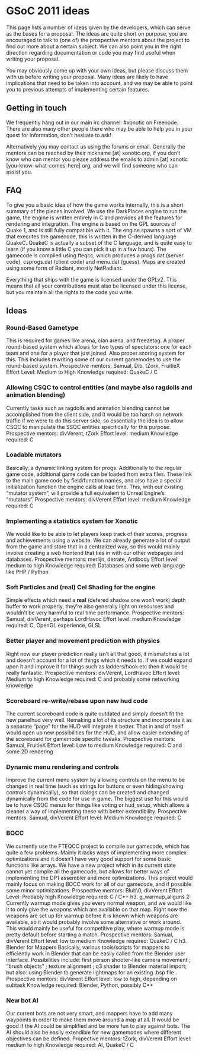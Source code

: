GSoC 2011 ideas
===============

This page lists a number of ideas given by the developers, which can serve as the bases for a proposal. The ideas are quite short on purpose, you are encouraged to talk to (one of) the prospective mentors about the project to find out more about a certain subject. We can also point you in the right direction regarding documentation or code you may find useful when writing your proposal.

You may obviously come up with your own ideas, but please discuss them with us before writing your proposal. Many ideas are likely to have implications that need to be taken into account, and we may be able to point you to previous attempts of implementing certain features.

Getting in touch
----------------

We frequently hang out in our main irc channel: \#xonotic on Freenode. There are also many other people there who may be able to help you in your quest for information, don’t hesitate to ask!

Alternatively you may contact us using the forums or email. Generally the mentors can be reached by their nickname [at] xonotic.org, if you don’t know who can mentor you please address the emails to admin [at] xonotic [you-know-what-comes-here] org, and we will find someone who can assist you.

FAQ
---

To give you a basic idea of how the game works internally, this is a short summary of the pieces involved. We use the DarkPlaces engine to run the game, the engine is written entirely in C and provides all the features for rendering and integration. The engine is based on the GPL sources of Quake 1, and is still fully compatible with it. The engine spawns a sort of VM that executes the gamecode, this is written in the C-derived language QuakeC. QuakeC is actually a subset of the C language, and is quite easy to learn (if you know a little C you can pick it up in a few hours). The gamecode is compiled using fteqcc, which produces a progs.dat (server code), csprogs.dat (client code) and menu.dat (guess). Maps are created using some form of Radiant, mostly NetRadiant.

Everything that ships with the game is licensed under the GPLv2. This means that all your contributions must also be licensed under this license, but you maintain all the rights to the code you write.

Ideas
-----

### Round-Based Gametype

This is required for games like arena, clan arena, and freezetag. A proper round-based system which allows for two types of spectators: one for each team and one for a player that just joined. Also proper scoring system for this. This includes rewriting some of our current gamemodes to use the round-based system.
Prospective mentors: Samual, Dib, tZork, FruitieX
Effort Level: Medium to High
Knowledge required: QuakeC / C

### Allowing CSQC to control entities (and maybe also ragdolls and animation blending)

Currently tasks such as ragdolls and animation blending cannot be accomplished from the client side, and it would be too harsh on network traffic if we were to do this server side, so essentially the idea is to allow CSQC to manipulate the SSQC entities specifically for this purpose.
Prospective mentors: divVerent, tZork
Effort level: medium
Knowledge required: C

### Loadable mutators

Basically, a dynamic linking system for progs. Additionally to the regular game code, additional game code can be loaded from extra files. These link to the main game code by field/function names, and also have a special initialization function the engine calls at load time. This, with our existing “mutator system”, will provide a full equivalent to Unreal Engine’s “mutators”.
Prospective mentors: divVerent
Effort level: medium
Knowledge required: C

### Implementing a statistics system for Xonotic

We would like to be able to let players keep track of their scores, progress and achievements using a website. We can already generate a lot of output from the game and store that in a centralized way, so this would mainly involve creating a web frontend that ties in with our other webpages and databases.
Prospective mentors: merlijn, detrate, Antibody
Effort level: medium to high
Knowledge required: Databases and some web language like PHP / Python

### Soft Particles and (real) Cel Shading for the engine

Simple effects which need a **real** (defered shadow one won’t work) depth buffer to work properly, they’re also generally light on resources and wouldn’t be very harmful to real time performance.
Prospective mentors: Samual, divVerent, perhaps LordHavoc
Effort level: medium
Knowledge required: C, OpenGL experience, GLSL

### Better player and movement prediction with physics

Right now our player prediction really isn’t all that good, it mismatches a lot and doesn’t account for a lot of things which it needs to. If we could expand upon it and improve it for things such as ladders/hook etc then it would be really fantastic.
Prospective mentors: divVerent, LordHavoc
Effort level: Medium to high
Knowledge required: C and probably some networking knowledge

### Scoreboard re-write/rebase upon new hud code

The current scoreboard code is quite outdated and simply doesn’t fit the new panelhud very well. Remaking a lot of its structure and incorporate it as a separate “page” for the HUD will integrate it better. That in and of itself would open up new possibilities for the HUD, and allow easier extending of the scoreboard for gamemode specific tweaks.
Prospective mentors: Samual, FruitieX
Effort level: Low to medium
Knowledge required: C and some 2D rendering

### Dynamic menu rendering and controls

Improve the current menu system by allowing controls on the menu to be changed in real time (such as strings for buttons or even hiding/showing controls dynamically), so that dialogs can be created and changed dynamically from the code for use in game. The biggest use for this would be to have CSQC menus for things like voting or hud\_setup, which allows a cleaner a way of implementing these with better extendibility.
Prospective mentors: Samual, divVerent
Effort level: Medium
Knowledge required: C

### BOCC

We currently use the FTEQCC project to compile our gamecode, which has quite a few problems. Mainly it lacks ways of implementing more complex optimizations and it doesn’t have very good support for some basic functions like arrays. We have a new project which in its current state cannot yet compile all the gamecode, but allows for better ways of implementing the DP1 assembler and more optimizations. This project would mainly focus on making BOCC work for all of our gamecode, and if possible some minor optimizations.
Prospective mentors: Blub\\0, divVerent
Effort Level: Probably high
Knowledge required: C / C*+
h3. g\_warmup\_allguns 2:
Currently warmup mode gives you every normal weapon, and we would like it to only give the weapons which are available on that map. Right now the weapons are set up for warmup before it is known which weapons are available, so it would probably involve some alternative or work around. This would mainly be useful for competitive play, where warmup mode is pretty default before starting a match.
Prospective mentors: Samual, divVerent
Effort level: low to medium
Knowledge required: QuakeC / C
h3. Blender for Mappers
Basically, various tools/scripts for mappers to efficiently work in Blender that can be easily called from the Blender user interface. Possibilities include: first person shooter-like camera movement ; “brush objects” ; texture alignment ; q3 shader to Blender material import; but also: using Blender to generate lightmaps for an existing .bsp file .
Prospective mentors: divVerent
Effort level: low to high, depending on subtask
Knowledge required: Blender, Python, possibly C*+

### New bot AI

Our current bots are not very smart, and mappers have to add many waypoints in order to make them move around a map at all. It would be good if the AI could be simplified and be more fun to play against bots. The AI should also be easily extendible for new gamemodes where different objectives can be defined.
Propective mentors: tZork, divVerent
Effort level: medium to high
Knowledge required: AI, QuakeC / C
